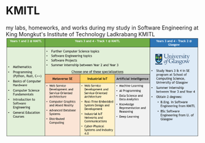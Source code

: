 # KMITL
my labs, homeworks, and works during my study in Software Engineering at King Mongkut's Institute of Technology Ladkrabang KMITL
![Syllabus](syllabus.png)
